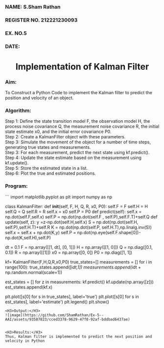 <H3>NAME: S.Sham Rathan </H3>
<H3>REGISTER NO. 212221230093</H3>
<H3>EX. NO.5</H3>
<H3>DATE:</H3>
<H1 ALIGN =CENTER> Implementation of Kalman Filter</H1>
<H3>Aim:</H3> To Construct a Python Code to implement the Kalman filter to predict the position and velocity of an object.
<H3>Algorithm:</H3>
Step 1: Define the state transition model F, the observation model H, the process noise covariance Q, the measurement noise covariance R, the initial state estimate x0, and the initial error covariance P0.<BR>
Step 2:  Create a KalmanFilter object with these parameters.<BR>
Step 3: Simulate the movement of the object for a number of time steps, generating true states and measurements. <BR>
Step 3: For each measurement, predict the next state using kf.predict().<BR>
Step 4: Update the state estimate based on the measurement using kf.update().<BR>
Step 5: Store the estimated state in a list.<BR>
Step 6: Plot the true and estimated positions.<BR>
<H3>Program:</H3>
```
import matplotlib.pyplot as plt
import numpy as np

class KalmanFilter:
    def __init__(self, F, H, Q, R, x0, P0):
        self.F = F
        self.H = H 
        self.Q = Q 
        self.R = R
        self.x = x0
        self.P = P0
    def predict(self):
        self.x = np.dot(self.F,self.x)
        self.P = np.dot(np.dot(self.F , self.P),self.F.T)+self.Q
    def update(self, z):
        y =z-np.dot(self.H,self.x)
        S = np.dot(np.dot(self.H, self.P),self.H.T)+self.R
        K = np.dot(np.dot(self.P, self.H.T),np.linalg.inv(S))
        self.x = self.x + np.dot(K,y)
        self.P = np.dot(np.eye(self.F.shape[0])-np.dot(K,self.H),self.P)

dt = 0.1
F = np.array([[1, dt], [0, 1]])
H = np.array([[1, 0]])
Q = np.diag([0.1, 0.1])
R = np.array([[1]])
x0 = np.array([0, 0])
P0 = np.diag([1, 1])

kf= KalmanFilter(F,H,Q,R,x0,P0)
true_states=[]
measurements = []
for i in range(100):
  true_states.append([i*dt,1])
  measurements.append(i*dt + np.random.normal(scale=1))

est_states = []
for z in measurements:
      kf.predict()
      kf.update(np.array([z]))
      est_states.append(kf.x)

plt.plot([s[0] for s in true_states], label='true')
plt.plot([s[0] for s in est_states], label='estimate')
plt.legend()
plt.show()

```
<H3>Output:</H3>
![image](https://github.com/ShamRathan/Ex-5--AAI/assets/93587823/cced3378-9629-47f0-92af-bddbad6437ae)


<H3>Results:</H3>
Thus, Kalman filter is implemented to predict the next position and   velocity in Python



